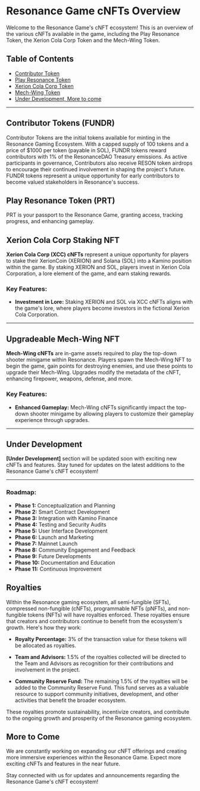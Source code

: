 # Resonance Game cNFTs Overview

Welcome to the Resonance Game's cNFT ecosystem! This is an overview of the various cNFTs available in the game, including the Play Resonance Token, the Xerion Cola Corp Token and the Mech-Wing Token.

## Table of Contents
- [Contributor Token](https://github.com/PlayResonance/whitepaper/blob/main/tokenomics/cnfts/fundr.md)
- [Play Resonance Token](https://github.com/PlayResonance/whitepaper/blob/main/tokenomics/cnfts/prt.md)
- [Xerion Cola Corp Token](https://github.com/PlayResonance/whitepaper/blob/main/tokenomics/cnfts/xerion-cola-corp.md)
- [Mech-Wing Token](https://github.com/PlayResonance/whitepaper/blob/main/tokenomics/cnfts/mech-wing.md)
- [Under Development, More to come]()

---

## Contributor Tokens (FUNDR)

Contributor Tokens are the initial tokens available for minting in the Resonance Gaming Ecosystem. With a capped supply of 100 tokens and a price of $1000 per token (payable in SOL), FUNDR tokens reward contributors with 1% of the ResonanceDAO Treasury emissions. As active participants in governance, Contributors also receive RESON token airdrops to encourage their continued involvement in shaping the project's future. FUNDR tokens represent a unique opportunity for early contributors to become valued stakeholders in Resonance's success.

## Play Resonance Token (PRT)

PRT is your passport to the Resonance Game, granting access, tracking progress, and enhancing gameplay.


## Xerion Cola Corp Staking NFT

**Xerion Cola Corp (XCC) cNFTs** represent a unique opportunity for players to stake their XerionCoin (XERION) and Solana (SOL) into a Kamino position within the game. By staking XERION and SOL, players invest in Xerion Cola Corporation, a lore element of the game, and earn staking rewards.

### Key Features:
- **Investment in Lore:** Staking XERION and SOL via XCC cNFTs aligns with the game's lore, where players become investors in the fictional Xerion Cola Corporation.

---

## Upgradeable Mech-Wing NFT

**Mech-Wing cNFTs** are in-game assets required to play the top-down shooter minigame within Resonance. Players spawn the Mech-Wing NFT to begin the game, gain points for destroying enemies, and use these points to upgrade their Mech-Wing. Upgrades modify the metadata of the cNFT, enhancing firepower, weapons, defense, and more.

### Key Features:
- **Enhanced Gameplay:** Mech-Wing cNFTs significantly impact the top-down shooter minigame by allowing players to customize their gameplay experience through upgrades.

---

## Under Development

**[Under Development]** section will be updated soon with exciting new cNFTs and features. Stay tuned for updates on the latest additions to the Resonance Game's cNFT ecosystem!

---


### Roadmap:
- **Phase 1:** Conceptualization and Planning
- **Phase 2:** Smart Contract Development
- **Phase 3:** Integration with Kamino Finance
- **Phase 4:** Testing and Security Audits
- **Phase 5:** User Interface Development
- **Phase 6:** Launch and Marketing
- **Phase 7:** Mainnet Launch
- **Phase 8:** Community Engagement and Feedback
- **Phase 9:** Future Developments
- **Phase 10:** Documentation and Education
- **Phase 11:** Continuous Improvement

## Royalties

Within the Resonance gaming ecosystem, all semi-fungible (SFTs), compressed non-fungible (cNFTs), programmable NFTs (pNFTs), and non-fungible tokens (NFTs) will have royalties enforced. These royalties ensure that creators and contributors continue to benefit from the ecosystem's growth. Here's how they work:

- **Royalty Percentage:** 3% of the transaction value for these tokens will be allocated as royalties.

- **Team and Advisors:** 1.5% of the royalties collected will be directed to the Team and Advisors as recognition for their contributions and involvement in the project.

- **Community Reserve Fund:** The remaining 1.5% of the royalties will be added to the Community Reserve Fund. This fund serves as a valuable resource to support community initiatives, development, and other activities that benefit the broader ecosystem.

These royalties promote sustainability, incentivize creators, and contribute to the ongoing growth and prosperity of the Resonance gaming ecosystem.


## More to Come

We are constantly working on expanding our cNFT offerings and creating more immersive experiences within the Resonance Game. Expect more exciting cNFTs and features in the near future.

Stay connected with us for updates and announcements regarding the Resonance Game's cNFT ecosystem!


